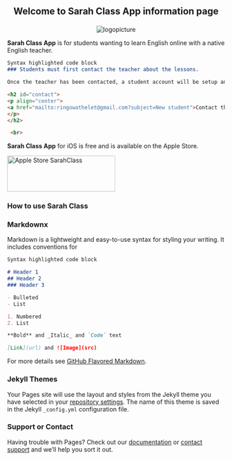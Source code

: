 <h2 id="welcome">
<p align="center"> 
Welcome to <strong>Sarah Class App</strong> information page
</p>
</h2>

<p align="center"><img src="/SarahLessons/images/stall.png" alt="logopicture"/></p>

**Sarah Class App** is for students wanting to learn English online with a native English teacher.

```markdown
Syntax highlighted code block
### Students must first contact the teacher about the lessons.

Once the teacher has been contacted, a student account will be setup and all the details of how to login will be sent to you.

<h2 id="contact">
<p align="center"> 
<a href="mailto:ringowathelet@gmail.com?subject=New student">Contact the teacher</a>
</p>
</h2>

 <br>
```

**Sarah Class App** for iOS is free and is available on the Apple Store.

<a href="https://itunes.apple.com/us/app/pochi-presenter/id1435990047?ls=1&mt=8"><img src="/SarahLessons/images/app-store.jpg" title="Apple Store SarahClass" width="250" height="83" /></a>

### How to use Sarah Class
















### Markdownx

Markdown is a lightweight and easy-to-use syntax for styling your writing. It includes conventions for

```markdown
Syntax highlighted code block

# Header 1
## Header 2
### Header 3

- Bulleted
- List

1. Numbered
2. List

**Bold** and _Italic_ and `Code` text

[Link](url) and ![Image](src)
```

For more details see [GitHub Flavored Markdown](https://guides.github.com/features/mastering-markdown/).

### Jekyll Themes

Your Pages site will use the layout and styles from the Jekyll theme you have selected in your [repository settings](https://github.com/workingDog/SarahLessons/settings). The name of this theme is saved in the Jekyll `_config.yml` configuration file.

### Support or Contact

Having trouble with Pages? Check out our [documentation](https://help.github.com/categories/github-pages-basics/) or [contact support](https://github.com/contact) and we’ll help you sort it out.
